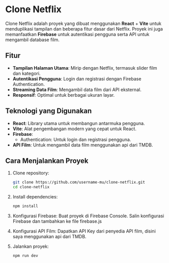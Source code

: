 # Clone Netflix

Clone Netflix adalah proyek yang dibuat menggunakan **React** + **Vite** untuk menduplikasi tampilan dan beberapa fitur dasar dari Netflix. Proyek ini juga memanfaatkan **Firebase** untuk autentikasi pengguna serta API untuk mengambil database film.

## Fitur

- **Tampilan Halaman Utama**: Mirip dengan Netflix, termasuk slider film dan kategori.
- **Autentikasi Pengguna**: Login dan registrasi dengan Firebase Authentication.
- **Streaming Data Film**: Mengambil data film dari API eksternal.
- **Responsif**: Optimal untuk berbagai ukuran layar.

## Teknologi yang Digunakan

- **React**: Library utama untuk membangun antarmuka pengguna.
- **Vite**: Alat pengembangan modern yang cepat untuk React.
- **Firebase**:
  - Authentication: Untuk login dan registrasi pengguna.
- **API Film**: Untuk mengambil data film menggunakan api dari TMDB.

## Cara Menjalankan Proyek

1. Clone repository:
   ```bash
   git clone https://github.com/username-mu/clone-netflix.git
   cd clone-netflix

2. Install dependencies:
    ```bash
    npm install

3. Konfigurasi Firebase:
    Buat proyek di Firebase Console.
    Salin konfigurasi Firebase dan tambahkan ke file firebase.js 

4. Konfigurasi API Film:
    Dapatkan API Key dari penyedia API film, disini saya menggunakan api dari TMDB.

5. Jalankan proyek:
    ```bash
    npm run dev


    

